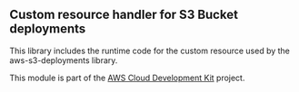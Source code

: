 ## Custom resource handler for S3 Bucket deployments

This library includes the runtime code for the custom resource used by the aws-s3-deployments
library.

This module is part of the [AWS Cloud Development Kit](https://github.com/awslabs/aws-cdk) project.
